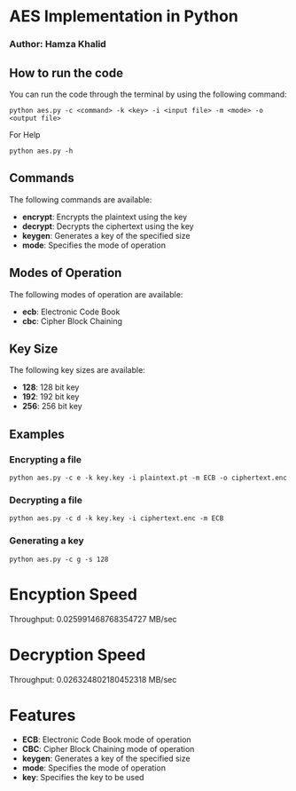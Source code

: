 # AES Implementation in Python
### Author: Hamza Khalid

## How to run the code
You can run the code through the terminal by using the following command:

```
python aes.py -c <command> -k <key> -i <input file> -m <mode> -o <output file>
```

For Help
```
python aes.py -h
```

## Commands
The following commands are available:

- **encrypt**: Encrypts the plaintext using the key
- **decrypt**: Decrypts the ciphertext using the key
- **keygen**: Generates a key of the specified size
- **mode**: Specifies the mode of operation

## Modes of Operation
The following modes of operation are available:

- **ecb**: Electronic Code Book
- **cbc**: Cipher Block Chaining

## Key Size
The following key sizes are available:

- **128**: 128 bit key
- **192**: 192 bit key
- **256**: 256 bit key

## Examples
### Encrypting a file
```
python aes.py -c e -k key.key -i plaintext.pt -m ECB -o ciphertext.enc
```

### Decrypting a file
```
python aes.py -c d -k key.key -i ciphertext.enc -m ECB
```

### Generating a key
```
python aes.py -c g -s 128
```

# Encyption Speed
Throughput:  0.025991468768354727 MB/sec

# Decryption Speed
Throughput:  0.026324802180452318 MB/sec

# Features

- **ECB**: Electronic Code Book mode of operation
- **CBC**: Cipher Block Chaining mode of operation
- **keygen**: Generates a key of the specified size
- **mode**: Specifies the mode of operation
- **key**: Specifies the key to be used
